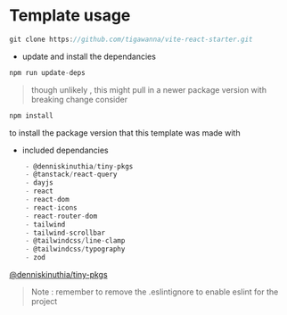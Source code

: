 # Template usage 
 ```ts
 git clone https://github.com/tigawanna/vite-react-starter.git
 ```

- update and install the dependancies
```ts
npm run update-deps
```
> though unlikely , this might pull in a newer package version with breaking change
consider 
```ts
npm install 
```
to install the package version that this template was made with


- included dependancies
```ts
    - @denniskinuthia/tiny-pkgs    
    - @tanstack/react-query
    - dayjs
    - react
    - react-dom
    - react-icons
    - react-router-dom
    - tailwind
    - tailwind-scrollbar
    - @tailwindcss/line-clamp
    - @tailwindcss/typography
    - zod

```
[@denniskinuthia/tiny-pkgs](https://www.npmjs.com/package/@denniskinuthia/tiny-pkgs)

>Note : remember to remove the .eslintignore to enable eslint for the project

